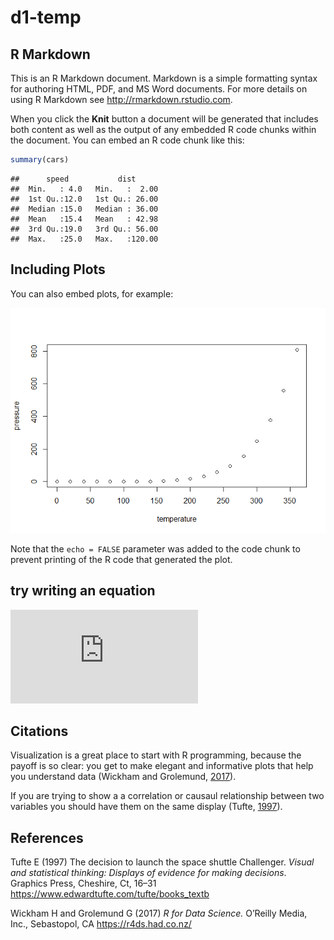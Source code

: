 d1-temp
================

R Markdown
----------

This is an R Markdown document. Markdown is a simple formatting syntax for authoring HTML, PDF, and MS Word documents. For more details on using R Markdown see <http://rmarkdown.rstudio.com>.

When you click the **Knit** button a document will be generated that includes both content as well as the output of any embedded R code chunks within the document. You can embed an R code chunk like this:

``` r
summary(cars)
```

    ##      speed           dist       
    ##  Min.   : 4.0   Min.   :  2.00  
    ##  1st Qu.:12.0   1st Qu.: 26.00  
    ##  Median :15.0   Median : 36.00  
    ##  Mean   :15.4   Mean   : 42.98  
    ##  3rd Qu.:19.0   3rd Qu.: 56.00  
    ##  Max.   :25.0   Max.   :120.00

Including Plots
---------------

You can also embed plots, for example:

![](d1-temp_files/figure-markdown_github/pressure-1.png)

Note that the `echo = FALSE` parameter was added to the code chunk to prevent printing of the R code that generated the plot.

try writing an equation
-----------------------

![
m\\ddot{x} + c\\dot{x} + kx = F
](https://latex.codecogs.com/png.latex?%0Am%5Cddot%7Bx%7D%20%2B%20c%5Cdot%7Bx%7D%20%2B%20kx%20%3D%20F%0A "
m\ddot{x} + c\dot{x} + kx = F
")

Citations
---------

Visualization is a great place to start with R programming, because the payoff is so clear: you get to make elegant and informative plots that help you understand data (Wickham and Grolemund, [2017](#ref-Wickham+Grolemund:2017)).

If you are trying to show a a correlation or causaul relationship between two variables you should have them on the same display (Tufte, [1997](#ref-Tufte:1997)).

References
----------

Tufte E (1997) The decision to launch the space shuttle Challenger. *Visual and statistical thinking: Displays of evidence for making decisions*. Graphics Press, Cheshire, Ct, 16–31 <https://www.edwardtufte.com/tufte/books_textb>

Wickham H and Grolemund G (2017) *R for Data Science.* O’Reilly Media, Inc., Sebastopol, CA <https://r4ds.had.co.nz/>
